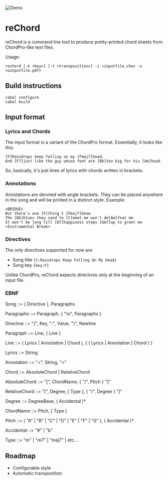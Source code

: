 ![Demo](https://raw.github.com/talanis85/rechord/master/gfx/demo.png)

reChord
=======

reChord is a command line tool to produce pretty-printed chord sheets from
ChordPro-like text files.

Usage:

`rechord [-k <key>] [-t <transposition>] -i <inputfile.cho> -o <outputfile.pdf>`

Build instructions
------------------

`cabal configure`  
`cabal build`

Input format
------------

### Lyrics and Chords

The input format is a variant of the ChordPro format. Essentially, it
looks like this:

`[F]Raindrops keep falling on my [Fmaj7]head.`  
`And [F7]just like the guy whose feet are [Bb]too big for his [Am]head`

So, basically, it's just lines of lyrics with chords written in brackets.

### Annotations

Annotations are denoted with angle brackets. They can be placed anywhere
in the song and will be printed in a distinct style. Example:

`<BRIDGE>`  
`But there's one [F]thing I [Fmaj7]know`  
`The [Bb]blues they send to [C]meet me won't de[Am]feat me`  
`It won't be long till [D7]happiness steps [Gm7]up to greet me <Instrumental Break>`

### Directives

The only directives supported for now are:

- Song title
    `{t:Raindrops Keep Falling On My Head}`
- Song key
    `{key:F}`

Unlike ChordPro, reChord expects directives only at the beginning of an
input file.

### EBNF

Song ::= { Directive }, Paragraphs

Paragraphs ::= Paragraph, { "\n", Paragraphs }

Directive ::= "{", Key, ":", Value, "}", Newline

Paragraph ::= Line, { Line }

Line ::= ( Lyrics | Annotation | Chord ), { ( Lyrics | Annotation | Chord ) }

Lyrics ::= String

Annotation ::= "<", String, ">"

Chord ::= AbsoluteChord | RelativeChord

AbsoluteChord ::= "[", ChordName, { "/", Pitch } "]"

RelativeChord ::= "[", Degree, [ Type ], { "/", Degree } "]"

Degree ::= DegreeBase, ( Accidental )*

ChordName ::= Pitch, [ Type ]

Pitch ::= ( "A" | "B" | "C" | "D" | "E" | "F" | "G" ), ( Accidental )*

Accidental ::= "#" | "b"

Type ::= "m" | "m7" | "maj7" | etc...

Roadmap
-------

* Configurable style
* Automatic transposition
